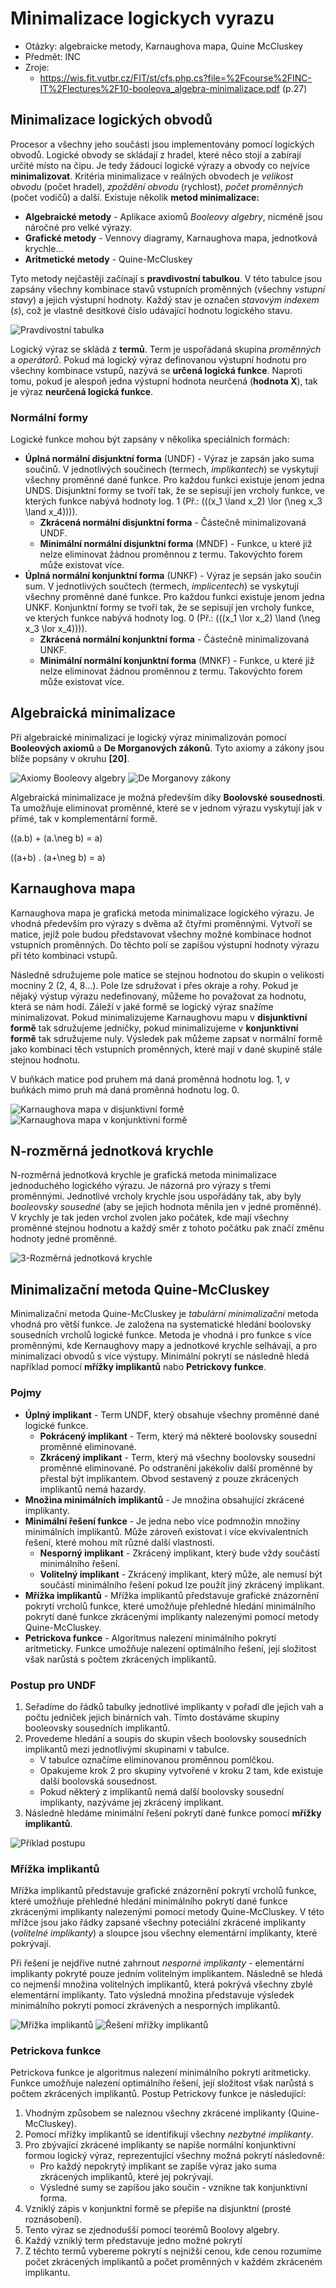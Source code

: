 # Minimalizace logickych vyrazu
- Otázky: algebraicke metody, Karnaughova mapa, Quine McCluskey
- Předmět: INC
- Zroje:
    - https://wis.fit.vutbr.cz/FIT/st/cfs.php.cs?file=%2Fcourse%2FINC-IT%2Flectures%2F10-booleova_algebra-minimalizace.pdf (p.27)

## Minimalizace logických obvodů
Procesor a všechny jeho součásti jsou implementovány pomocí logických obvodů. Logické obvody se skládají z hradel, které něco stojí a zabírají určité místo na čipu. Je tedy žádoucí logické výrazy a obvody co nejvíce __minimalizovat__. Kritéria minimalizace v reálných obvodech je _velikost obvodu_ (počet hradel), _zpoždění obvodu_ (rychlost), _počet proměnných_ (počet vodičů) a další. Existuje několik __metod minimalizace:__
- __Algebraické metody__ - Aplikace axiomů _Booleovy algebry_, nicméně jsou náročné pro velké výrazy.
- __Grafické metody__ - Vennovy diagramy, Karnaughova mapa, jednotková krychle...
- __Aritmetické metody__ - Quine-McCluskey

Tyto metody nejčastěji začínají s __pravdivostní tabulkou__. V této tabulce jsou zapsány všechny kombinace stavů vstupních proměnných (všechny _vstupní stavy_) a jejich výstupní hodnoty. Každý stav je označen _stavovým indexem_ (_s_), což je vlastně desítkové číslo udávající hodnotu logického stavu.

![Pravdivostní tabulka](/Images/08/pravdivostni_tabulka.png)

Logický výraz se skládá z __termů__. Term je uspořádaná skupina _proměnných_ a _operátorů_. Pokud má logický výraz definovanou výstupní hodnotu pro všechny kombinace vstupů, nazývá se __určená logická funkce__. Naproti tomu, pokud je alespoň jedna výstupní hodnota neurčená (__hodnota X__), tak je výraz __neurčená logická funkce__.

### Normální formy
Logické funkce mohou být zapsány v několika speciálních formách:
- __Úplná normální disjunktní forma__ (UNDF) - Výraz je zapsán jako suma součinů. V jednotlivých součinech (termech, _implikantech_) se vyskytují všechny proměnné dané funkce. Pro každou funkci existuje jenom jedna UNDS. Disjunktní formy se tvoří tak, že se sepisují jen vrcholy funkce, ve kterých funkce nabývá hodnoty log. 1 (Př.: \(((x_1 \land x_2) \lor (\neg x_3 \land x_4))\)).
    - __Zkrácená normální disjunktní forma__ - Částečně minimalizovaná UNDF.
    - __Minimální normální disjunktní forma__ (MNDF) - Funkce, u které již nelze eliminovat žádnou proměnnou z termu. Takovýchto forem může existovat více.
- __Úplná normální konjunktní forma__ (UNKF) - Výraz je sepsán jako součin sum. V jednotlivých součtech (termech, _implicentech_) se vyskytují všechny proměnné dané funkce. Pro každou funkci existuje jenom jedna UNKF. Konjunktní formy se tvoří tak, že se sepisují jen vrcholy funkce, ve kterých funkce nabývá hodnoty log. 0 (Př.: \(((x_1 \lor x_2) \land (\neg x_3 \lor x_4))\)).
    - __Zkrácená normální konjunktní forma__ - Částečně minimalizovaná UNKF.
    - __Minimální normální konjunktní forma__ (MNKF) - Funkce, u které již nelze eliminovat žádnou proměnnou z termu. Takovýchto forem může existovat více.

## Algebraická minimalizace
Při algebraické minimalizaci je logický výraz minimalizován pomocí __Booleových axiomů__ a __De Morganových zákonů__. Tyto axiomy a zákony jsou blíže popsány v okruhu __[20]__.

![Axiomy Booleovy algebry](/Images/08/boolovy_axiomy.png)
![De Morganovy zákony](/Images/08/boolovy_de_morgan_zakony.png)

Algebraická minimalizace je možná především díky __Boolovské sousednosti__. Ta umožňuje eliminovat proměnné, které se v jednom výrazu vyskytují jak v přímé, tak v komplementární formě.

\((a.b) + (a.\neg b) = a\)

\((a+b) . (a+\neg b) = a\)

## Karnaughova mapa
Karnaughova mapa je grafická metoda minimalizace logického výrazu. Je vhodná především pro výrazy s dvěma až čtyřmi proměnnými. Vytvoří se matice, jejíž pole budou představovat všechny možné kombinace hodnot vstupních proměnných. Do těchto polí se zapíšou výstupní hodnoty výrazu při této kombinaci vstupů.

Následně sdružujeme pole matice se stejnou hodnotou do skupin o velikosti mocniny 2 (2, 4, 8...). Pole lze sdružovat i přes okraje a rohy. Pokud je nějaký výstup výrazu nedefinovaný, můžeme ho považovat za hodnotu, která se nám hodí. Záleží v jaké formě se logický výraz snažíme minimalizovat. Pokud minimalizujeme Karnaughovu mapu v __disjunktivní formě__ tak sdružujeme jedničky, pokud minimalizujeme v __konjunktivní formě__ tak sdružujeme nuly. Výsledek pak můžeme zapsat v normální formě jako kombinaci těch vstupních proměnných, které mají v dané skupině stále stejnou hodnotu.

V buňkách matice pod pruhem má daná proměnná hodnotu log. 1, v buňkách mimo pruh má daná proměnná hodnotu log. 0.

![Karnaughova mapa v disjunktivní formě](/Images/08/karnaugh_disjunktni.png)
![Karnaughova mapa v konjunktivní formě](/Images/08/karnaugh_konjunktni.png)

## N-rozměrná jednotková krychle
N-rozměrná jednotková krychle je grafická metoda minimalizace jednoduchého logického výrazu. Je názorná pro výrazy s třemi proměnnými. Jednotlivé vrcholy krychle jsou uspořádány tak, aby byly _booleovsky sousedné_ (aby se jejich hodnota měnila jen v jedné proměnné). V krychly je tak jeden vrchol zvolen jako počátek, kde mají všechny proměnné stejnou hodnotu a každý směr z tohoto počátku pak značí změnu hodnoty jedné proměnné.

![3-Rozměrná jednotková krychle](/Images/08/n-rozmerna_krychle.png)

## Minimalizační metoda Quine-McCluskey
Minimalizační metoda Quine-McCluskey je _tabulární minimalizační_ metoda vhodná pro větší funkce. Je založena na systematické hledání boolovsky sousedních vrcholů logické funkce. Metoda je vhodná i pro funkce s více proměnnými, kde Kernaughovy mapy a jednotkové krychle selhávají, a pro minimalizaci obvodů s více výstupy. Minimální pokrytí se následně hledá například pomocí __mřížky implikantů__ nabo __Petrickovy funkce__.

### Pojmy
- __Úplný implikant__ - Term UNDF, který obsahuje všechny proměnné dané logické funkce.
    - __Pokrácený implikant__ - Term, který má některé boolovsky sousední proměnné eliminované.
    - __Zkrácený implikant__ - Term, který má všechny boolovsky sousední proměnné eliminované. Po odstranění jakékoliv další proměnné by přestal být implikantem. Obvod sestavený z pouze zkrácených implikantů nemá hazardy.
- __Množina minimálních implikantů__ - Je množina obsahující zkrácené implikanty.
- __Minimální řešení funkce__ - Je jedna nebo více podmnožin množiny minimálních implikantů. Může zároveň existovat i více ekvivalentních řešení, které mohou mít různé další vlastnosti.
    - __Nesporný implikant__ - Zkrácený implikant, který bude vždy součástí minimálního řešení.
    - __Volitelný implikant__ - Zkrácený implikant, který může, ale nemusí být součástí minimálního řešení pokud lze použít jiný zkrácený implikant.
- __Mřížka implikantů__ - Mřížka implikantů představuje grafické znázornění pokrytí vrcholů funkce, které umožňuje přehledné hledání minimálního pokrytí dané funkce zkrácenými implikanty nalezenými pomocí metody Quine-McCluskey.
- __Petrickova funkce__ - Algoritmus nalezení minimálního pokrytí aritmeticky. Funkce umožňuje nalezení optimálního řešení, její složitost však narůstá s počtem zkrácených implikantů.

### Postup pro UNDF
1. Seřadíme do řádků tabulky jednotlivé implikanty v pořadí dle jejich vah a počtu jedniček jejich binárních vah. Tímto dostáváme skupiny booleovsky sousedních implikantů.
2. Provedeme hledání a soupis do skupin všech boolovsky sousedních implikantů mezi jednotlivými skupinami v tabulce.
    - V tabulce označíme eliminovanou proměnnou pomlčkou.
    - Opakujeme krok 2 pro skupiny vytvořené v kroku 2 tam, kde existuje další boolovská sousednost.
    - Pokud některý z implikantů nemá další boolovsky sousední implikanty, nazýváme jej zkrácený implikant.
3. Následně hledáme minimální řešení pokrytí dané funkce pomocí __mřížky implikantů__.

![Příklad postupu](/Images/08/quine_mccluskey_postup.png)

### Mřížka implikantů
Mřížka implikantů představuje grafické znázornění pokrytí vrcholů funkce, které umožňuje přehledné hledání minimálního pokrytí dané funkce zkrácenými implikanty nalezenými pomocí metody Quine-McCluskey. V této mřížce jsou jako řádky zapsané všechny poteciální zkrácené implikanty (_volitelné implikanty_) a sloupce jsou všechny elementární implikanty, které pokrývají.

Při řešení je nejdříve nutné zahrnout _nesporné implikanty_ - elementární implikanty pokryté pouze jedním volitelným implikantem. Následně se hledá co nejmenší množina volitelných implikantů, která pokrývá všechny zbylé elementární implikanty. Tato výsledná množina představuje výsledek minimálního pokrytí pomocí zkrávených a nesporných implikantů.

![Mřížka implikantů](/Images/08/mrizka_implikantu.png)
![Řešení mřížky implikantů](/Images/08/mrizka_implikantu_reseni.png)

### Petrickova funkce
Petrickova funkce je algoritmus nalezení minimálního pokrytí aritmeticky. Funkce umožňuje nalezení optimálního řešení, její složitost však narůstá s počtem zkrácených implikantů. Postup Petrickovy funkce je následující:
1. Vhodným způsobem se naleznou všechny zkrácené implikanty (Quine-McCluskey).
2. Pomocí mřížky implikantů se identifikují všechny _nezbytné implikanty_.
3. Pro zbývající zkrácené implikanty se napíše normální konjunktivní formou logický výraz, reprezentující všechny možná pokrytí následovně:
    - Pro každý nepokrytý implikant se zapíše výraz jako suma zkrácených implikantů, které jej pokrývají.
    - Výsledné sumy se zapíšou jako součin - vznikne tak konjunktivní forma.
4. Vzniklý zápis v konjunktní formě se přepíše na disjunktní (prosté roznásobení).
5. Tento výraz se zjednodušší pomocí teorémů Boolovy algebry.
6. Každý vzniklý term představuje jedno možné pokrytí
7. Z těchto termů vybereme pokrytí s nejnižší cenou, kde cenou rozumíme počet zkrácených implikantů a počet proměnných v každém zkráceném implikantu.
